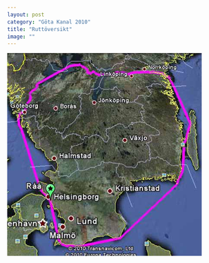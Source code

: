```yaml
---
layout: post
category: "Göta Kanal 2010"
title: "Ruttöversikt"
image: ""
---
```


![image](/assets/blog/gotakanal2010/ruttkarta.jpg)